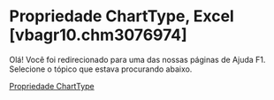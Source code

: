 
# Propriedade ChartType, Excel [vbagr10.chm3076974]

Olá! Você foi redirecionado para uma das nossas páginas de Ajuda F1. Selecione o tópico que estava procurando abaixo.

[Propriedade ChartType](http://msdn.microsoft.com/library/a59871a9-d2f9-657a-1553-eba8c4e4a5a8%28Office.15%29.aspx)
